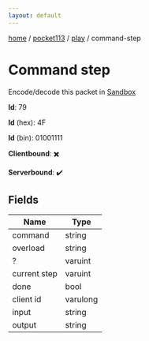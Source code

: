```yaml
---
layout: default
---
```


[home](/)  /  [pocket113](/protocol/pocket113)  /  [play](/protocol/pocket113/play)  /  command-step

# Command step

Encode/decode this packet in [Sandbox](../../../sandbox/pocket113#play.command_step)

**Id**: 79

**Id** (hex): 4F

**Id** (bin): 01001111

**Clientbound**: ✖️

**Serverbound**: ✔️

## Fields

Name | Type
---|---
command | string
overload | string
? | varuint
current step | varuint
done | bool
client id | varulong
input | string
output | string
